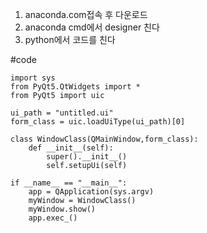 1. anaconda.com접속 후 다운로드
2. anaconda cmd에서 designer 친다
3. python에서 코드를 친다

#code
```
import sys
from PyQt5.QtWidgets import *
from PyQt5 import uic

ui_path = "untitled.ui"
form_class = uic.loadUiType(ui_path)[0]

class WindowClass(QMainWindow,form_class):
    def __init__(self):
        super().__init__()
        self.setupUi(self)

if __name__ == "__main__":
    app = QApplication(sys.argv)
    myWindow = WindowClass()
    myWindow.show()
    app.exec_()
```

